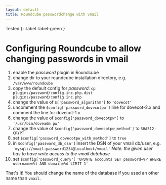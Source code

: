 ```yaml
---
layout: default
title: Roundcube passwordchange with vmail
---
```


Tested
{: .label .label-green }

# Configuring Roundcube to allow changing passwords in vmail

1. enable the _password_ plugin in Roundcube
2. change dir to your roundcube installation directory, e.g. `/var/www/roundcube`
3. copy the default config for _password_: `cp plugins/password/config.inc.php.dist plugins/password/config.inc.php`
4. change the value of `$['password_algorithm']` to `'dovecot'`
5. uncomment the `$config['password_dovecotpw']` line for dovecot-2.x and comment the line for dovecot-1.x
6. change the value of `$config['password_dovecotpw']` to `'/usr/bin/doveadm pw'`
7. change the value of `$config['password_dovecotpw_method']` to `SHA512-CRYPT`
8. set `$config['password_dovecotpw_with_method']` to `true`
9. in `$config['password_db_dsn']` insert the DSN of your vmail db/user, e.g. `'mysql://vmail:password1234@localhost/vmail'` _Note: the given user has to have write access to the vmail database_
10. set `$config['password_query']` `'UPDATE accounts SET password=%P WHERE username=%l AND domain=%d LIMIT 1'`

That's it! You should change the name of the database if you used an other name than `vmail`.

